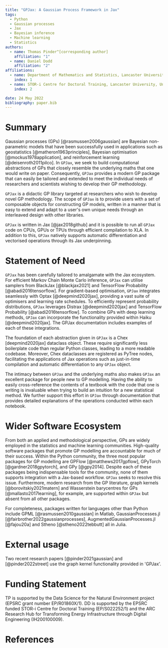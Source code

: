 ```yaml
---
title: "GPJax: A Gaussian Process Framework in Jax"
tags:
  - Python
  - Gaussian processes
  - Jax
  - Bayesian inference
  - Machine learning
  - Statistics
authors:
  - name: Thomas Pinder^[corresponding author]
    affiliation: "1"
  - name: Daniel Dodd
    affiliation: "2"
affiliations:
  - name: Department of Mathematics and Statistics, Lancaster University, United Kingdom
    index: 1
  - name: STOR-i Centre for Doctoral Training, Lancaster University, United Kingdom
    index: 2

date: 24 May 2022
bibliography: paper.bib
---
```


# Summary

Gaussian processes (GPs) [@rasmussen2006gaussian] are Bayesian non-parametric models that have been successfully used in applications such as geostatistics [@matheron1963principles], Bayesian optimisation [@mockus1978application], and reinforcement learning [@deisenroth2011pilco]. In `GPJax`, we seek to build computational abstractions of GPs that closely resemble the underlying maths that one would write on paper. Consequently, `GPJax` provides a modern GP package that can easily be tailored and extended to meet the individual needs of researchers and scientists wishing to develop their GP methodology.

`GPJax` is a didactic GP library targeted at researchers who wish to develop novel GP methodology. The scope of `GPJax` is to provide users with a set of composable objects for constructing GP models, written in a manner that is easy to extend and adapt to a user's own unique needs through an interleaved design with other libraries.

`GPJax` is written in Jax [@jax2018github] and it is possible to run all `GPJax` code on CPUs, GPUs or TPUs through efficient compilation to XLA. In addition to this, `GPJax` natively supports automatic differentiation and vectorised operations through its Jax underpinning.

# Statement of Need

`GPJax` has been carefully tailored to amalgamate with the Jax ecosystem. For efficient Markov Chain Monte Carlo inference, `GPJax` can utilise samplers from BlackJax [@blackjax2021] and TensorFlow Probability [@abadi2016tensorflow]. For gradient-based optimisation, `GPJax` integrates seamlessly with Optax [@deepmind2020jax], providing a vast suite of optimisers and learning rate schedules. To efficiently represent probability distributions, `GPJax` leverages Distrax [@deepmind2020jax] and TensorFlow Probability [@abadi2016tensorflow]. To combine GPs with deep learning methods, `GPJax` can incorporate the functionality provided within Haiku [@deepmind2020jax]. The GPJax documentation includes examples of each of these integrations.

The foundation of each abstraction given in `GPJax` is a Chex [deepmind2020jax] dataclass object. These require significantly less boilerplate code than regular Python classes, leading to a more readable codebase. Moreover, Chex dataclasses are registered as PyTree nodes, facilitating the applications of Jax operations such as just-in-time compilation and automatic differentiation to any `GPJax` object.

The intimacy between `GPJax` and the underlying maths also makes `GPJax` an excellent package for people new to GP modelling. Having the ability to easily cross-reference the contents of a textbook with the code that one is writing is invaluable when trying to build an intuition for a new statistical method. We further support this effort in `GPJax` through documentation that provides detailed explanations of the operations conducted within each notebook.

# Wider Software Ecosystem

From both an applied and methodological perspective, GPs are widely employed in the statistics and machine learning communities. High-quality software packages that promote GP modelling are accountable for much of their success. Within the Python community, the three most popular packages for GP modelling are GPFlow [@matthews2017gpflow], GPyTorch [@gardner2018gpytorch], and GPy [@gpy2014]. Despite each of these packages being indispensable tools for the community, none of them supports integration with a Jax-based workflow. `GPJax` seeks to resolve this issue. Furthermore, modern research from the GP literature, graph kernels [@borovitskiy2021matern] and Wasserstein barycentres for GPs [@mallasto2017learning], for example, are supported within `GPJax` but absent from all other packages.

For completeness, packages written for languages other than Python include GPML [@rasmussen2010gaussian] in Matlab, GaussianProcesses.jl [@fairbrother2022gaussianprocesses], AugmentedGaussianProcesses.jl [@fajou20a] and Stheno [@stheno2022tebbutt] all in Julia.

# External usage

Two recent research papers [@pinder2021gaussian] and [@pinder2022street] use the graph kernel functionality provided in 'GPJax'.

# Funding Statement

TP is supported by the Data Science for the Natural Environment project (EPSRC grant number EP/R01860X/1). DD is supported by the EPSRC funded STOR-i Centre for Doctoral Training (EP/S022252/1) and the ARC Research Hub for Transforming Energy Infrastructure through Digital Engineering (IH200100009).

# References
